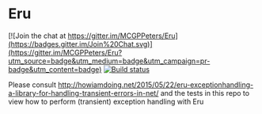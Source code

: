 # Eru

[![Join the chat at https://gitter.im/MCGPPeters/Eru](https://badges.gitter.im/Join%20Chat.svg)](https://gitter.im/MCGPPeters/Eru?utm_source=badge&utm_medium=badge&utm_campaign=pr-badge&utm_content=badge)
[![Build status](https://ci.appveyor.com/api/projects/status/522cybaamn5370r1/branch/develop?svg=true)](https://ci.appveyor.com/project/MCGPPeters/eru)

Please consult http://howiamdoing.net/2015/05/22/eru-exceptionhandling-a-library-for-handling-transient-errors-in-net/  and the tests in this repo to view how to perform (transient) exception handling with Eru
